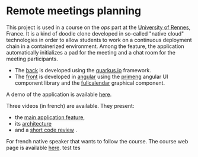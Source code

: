 # Remote meetings planning

This project is used in a course on the *ops* part at the [University of Rennes](https://www.univ-rennes1.fr/), France. It is a kind of doodle clone developed in so-called "native cloud" technologies in order to allow students to work on a continuous deployment chain in a containerized environment. Among the feature, the application automatically initializes a pad for the meeting and a chat room for the meeting participants.

- The [back](https://github.com/barais/doodlestudent/tree/main/api) is developed using the [quarkus.io](https://quarkus.io/) framework. 
- The [front](https://github.com/barais/doodlestudent/tree/main/front) is developed in [angular](https://angular.io/) using the [primeng](https://www.primefaces.org/primeng/)  angular UI component library and the [fullcalendar](https://fullcalendar.io/) graphical component.

A demo of the application is available [here](https://doodle.diverse-team.fr/).

Three videos (in french) are available. They present:
- the [main application feature](https://drive.google.com/file/d/1GQbdgq2CHcddTlcoHqM5Zc8Dw5o_eeLg/preview), 
- its [architecture](https://drive.google.com/file/d/1l5UAsU5_q-oshwEW6edZ4UvQjN3-tzwi/preview) 
- and a [short code review](https://drive.google.com/file/d/1jxYNfJdtd4r_pDbOthra360ei8Z17tX_/preview) .

For french native speaker that wants to follow the course. The course web page is available [here](https://hackmd.diverse-team.fr/s/SJqu5DjSD).
test
tes
